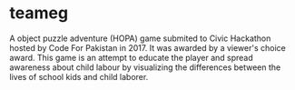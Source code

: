 # teameg
A object puzzle adventure (HOPA) game submited to Civic Hackathon hosted by Code For Pakistan in 2017. It was awarded by a viewer's choice award. This game is an attempt to educate the player and spread awareness about child labour by visualizing the differences between the lives of school kids and child laborer.
